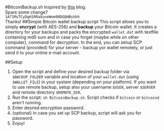 #BitcoinBackup.sh
Inspired by [this](http://plasticliving.blogspot.com/2011/05/my-preferred-way-to-backup-bitcoin.html) blog.  
Spare some change?  
`1A71MsTCyDgH1RRaXuneWom98DGQHBskhh`  
Thanks!
##Simple Bitcoin wallet backup script
This script allows you to simply __encrypt__ (with AES-256) and __backup__ your Bitcoin wallet. It creates a directory for your backups and packs the encrypted `wallet.dat` with textfile containing md5 sum and in case you forget (maybe while on other computer), command for decryption. In the end, you can setup SCP command (provided) for your server - backup yor wallet remotely, or just send it to your online e-mail account.

##Setup
1. Open the script and define your desired backup folder via `$BACKUP_FOLDER` variable and location of your `wallet.dat` (using `$WALLET_FILE`) in your system (depending on your platform). If you want to use remote backup, setup also your username `$USER`, server `$SERVER` and remote directory `$REMOTE_DIR`.
2. Run the script: `sh BitcoinBackup.sh`. Script checks if `bitcoin` or `bitcoind` aren't running.
3. Enter desired encryption password.
4. (optional) In case you set up SCP backup, script will ask you for password.
5. Enjoy!

